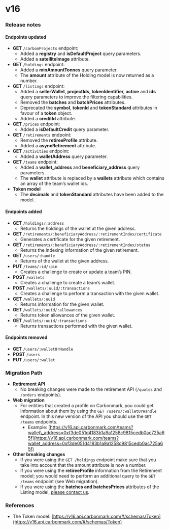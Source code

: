 # v16

### Release notes

#### **Endpoints updated**

* **GET** `/carbonProjects` endpoint:
  * Added a **registry** and **isDefaultProject** query parameters.
  * Added a **satelliteImage** attribute.
* **GET** `/holdings` endpoint:
  * Added a **minAmountTonnes** query parameter.
  * The **amount** attribute of the Holding model is now returned as a number.
* **GET** `/listings` endpoint:
  * Added a **sellerWallet**, **projectIds, tokenIdentifier, active** and **ids** query parameters to improve the filtering capabilities.
  * Removed the **batches** and **batchPrices** attributes.
  * Deprecated the **symbol**, **tokenId** and **tokenStandard** attributes in favour of a **token** object.
  * Added a **creditId** attribute.
* **GET** `/prices` endpoint:
  * Added a **isDefaultCredit** query parameter.
* **GET** `/retirements` endpoint:
  * Removed the **retireeProfile** attribute.
  * Added a **asyncRetirement** attribute.
* **GET** `/activities` endpoint:
  * Added a **walletAddress** query parameter.
* **GET** `/teams` endpoint:
  * Added a **wallet\_address** and **beneficiary\_address** query parameters.
  * The **wallet** attribute is replaced by a **wallets** attribute which contains an array of the team’s wallet ids.
* **Token model**
  * The **decimals** and **tokenStandard** attributes have been added to the model.

#### **Endpoints added**

* **GET** `/holdings/:address`
  * Returns the holdings of the wallet at the given address.
* **GET** `/retirements/:beneficiaryAddress/:retirementIndex/certificate`
  * Generates a certificate for the given retirement.
* **GET** `/retirements/:beneficiaryAddress/:retirementIndex/status`
  * Returns the indexing information of the given retirement.
* **GET** `/users/:handle`
  * Returns of the wallet at the given address.
* **PUT** `/teams/:id/:pin`
  * Creates a challenge to create or update a team’s PIN.
* **POST** `/wallets`
  * Creates a challenge to create a team’s wallet.
* **POST** `/wallets/:uuid/:transactions`
  * Creates a challenge to perform a transaction with the given wallet.
* **GET** `/wallets/:uuid`
  * Returns information for the given wallet.
* **GET** `/wallets/:uuid/:allowances`
  * Returns token allowances of the given wallet.
* **GET** `/wallets/:uuid/:transactions`
  * Returns transactions performed with the given wallet.

#### **Endpoints removed**

* **GET** `/users/:walletOrHandle`
* **POST** `/users`
* **PUT** `/users/:wallet`

### Migration Path

* **Retirement API**
  * No breaking changes were made to the retirement API (`/quotes` and `/orders` endpoints).
* **Web migration**
  * For entities that created a profile on Carbonmark, you could get information about them by using the `GET /users/:walletOrHandle` endpoint. In this new version of the API you should use the `GET /teams` endpoints.
    * Example: [https://v16.api.carbonmark.com/teams?wallet\_address=0xf3de051d4183b1a9a1258c9815cedb0ac725a65f](https://v16.api.carbonmark.com/teams?wallet_address=0xf3de051d4183b1a9a1258c9815cedb0ac725a65f)
* **Other breaking changes**
  * If you were using the `GET /holdings` endpoint make sure that you take into account that the amount attribute is now a number.
  * If you were using the **retireeProfile** information from the Retirement model; you would need to perform an additional query to the `GET /teams` endpoint (see Web migration).
  * If you were using the **batches and batchesPrices** attributes of the Listing model, [please contact us](https://share-eu1.hsforms.com/1RWJWvyrHT1C_an4cZOHH3gfhhlr).

### References

* The Token model: [https://v16.api.carbonmark.com/#/schemas/Token](https://v16.api.carbonmark.com/#/schemas/Token)
